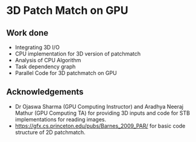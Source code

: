 # 3D Patch Match on GPU
## Work done 
- Integrating 3D I/O
- CPU implementation for 3D version of patchmatch 
- Analysis of CPU Algorithm
- Task dependency graph
- Parallel Code for 3D patchmatch on GPU

## Acknowledgements
- Dr Ojaswa Sharma (GPU Computing Instructor) and Aradhya Neeraj Mathur (GPU Computing TA) for providing 3D inputs and code for STB implementations for reading images.
- https://gfx.cs.princeton.edu/pubs/Barnes_2009_PAR/ for basic code structure of 2D patchmatch.

